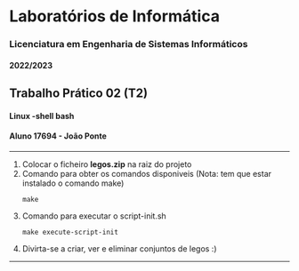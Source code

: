 # Laboratórios de Informática
### Licenciatura em Engenharia de Sistemas Informáticos
#### 2022/2023

## Trabalho Prático 02 (T2)
#### Linux -shell bash
#### Aluno 17694 - João Ponte

***
1. Colocar o ficheiro **legos.zip** na raiz do projeto
2. Comando para obter os comandos disponiveis
(Nota: tem que estar instalado o comando make)
    ```shell
    make
    ```
3. Comando para executar o script-init.sh
    ```shell
    make execute-script-init
    ```
4. Divirta-se a criar, ver e eliminar conjuntos de legos :)
***
